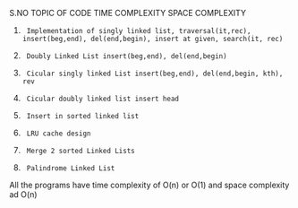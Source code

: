 S.NO    TOPIC OF CODE                                                                           TIME COMPLEXITY         SPACE COMPLEXITY

1.      Implementation of singly linked list, traversal(it,rec), insert(beg,end), del(end,begin), insert at given, search(it, rec)   
2.      Doubly Linked List insert(beg,end), del(end,begin)
3.      Cicular singly linked List insert(beg,end), del(end,begin, kth), rev
4.      Cicular doubly linked list insert head
5.      Insert in sorted linked list
6.      LRU cache design
7.      Merge 2 sorted Linked Lists
8.      Palindrome Linked List




All the programs have time complexity of O(n) or O(1) and space complexity ad O(n)